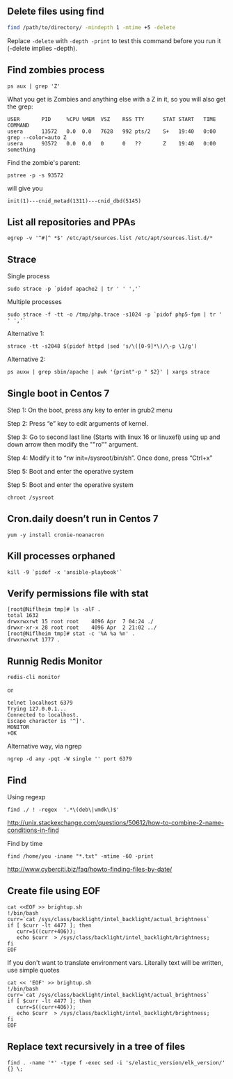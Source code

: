 ## Delete files using find 

```sh
find /path/to/directory/ -mindepth 1 -mtime +5 -delete
```
Replace `-delete` with `-depth -print` to test this command before you run it (-delete implies -depth).


## Find zombies process

```
ps aux | grep 'Z'
```
What you get is Zombies and anything else with a Z in it, so you will also get the grep:
```
USER       PID     %CPU %MEM  VSZ    RSS TTY      STAT START   TIME COMMAND
usera      13572   0.0  0.0   7628   992 pts/2    S+   19:40   0:00 grep --color=auto Z
usera      93572   0.0  0.0   0      0   ??       Z    19:40   0:00 something
```
Find the zombie's parent:
```
pstree -p -s 93572
```
will give you 
```
init(1)---cnid_metad(1311)---cnid_dbd(5145)
```

## List all repositories and PPAs 
```
egrep -v '^#|^ *$' /etc/apt/sources.list /etc/apt/sources.list.d/*
```

## Strace
Single process
```
sudo strace -p `pidof apache2 | tr ' ' ','`
```
Multiple processes
```
sudo strace -f -tt -o /tmp/php.trace -s1024 -p `pidof php5-fpm | tr ' ' ','`
```
Alternative 1:
```
strace -tt -s2048 $(pidof httpd |sed 's/\([0-9]*\)/\-p \1/g')
```
Alternative 2:
```
ps auxw | grep sbin/apache | awk '{print"-p " $2}' | xargs strace
```

## Single boot in Centos 7
Step 1: On the boot, press any key to enter in grub2 menu

Step 2: Press “e” key to edit arguments of kernel.

Step 3: Go to second last line (Starts with linux 16 or linuxefi) using up and down arrow then modify the ""ro"" argument.

Step 4: Modify it to “rw init=/sysroot/bin/sh”. Once done, press “Ctrl+x”

Step 5: Boot and enter the operative system

Step 5: Boot and enter the operative system
```
chroot /sysroot
```

## Cron.daily doesn’t run in Centos 7
```
yum -y install cronie-noanacron
```

## Kill processes orphaned
```
kill -9 `pidof -x 'ansible-playbook'`
```

## Verify permissions file with stat

```
[root@Niflheim tmp]# ls -alF .
total 1632
drwxrwxrwt 15 root root    4096 Apr  7 04:24 ./
drwxr-xr-x 28 root root    4096 Apr  2 21:02 ../
[root@Niflheim tmp]# stat -c '%A %a %n' .
drwxrwxrwt 1777 .

```

## Runnig Redis Monitor

```
redis-cli monitor
```
or 
```
telnet localhost 6379
Trying 127.0.0.1...
Connected to localhost.
Escape character is '^]'.
MONITOR
+OK
```
Alternative way, via ngrep
```
ngrep -d any -pqt -W single '' port 6379
```

## Find

Using regexp

```
find ./ ! -regex  '.*\(deb\|vmdk\)$'
```
http://unix.stackexchange.com/questions/50612/how-to-combine-2-name-conditions-in-find

Find by time

```
find /home/you -iname "*.txt" -mtime -60 -print
```
http://www.cyberciti.biz/faq/howto-finding-files-by-date/

## Create file using EOF

```
cat <<EOF >> brightup.sh
!/bin/bash
curr=`cat /sys/class/backlight/intel_backlight/actual_brightness`
if [ $curr -lt 4477 ]; then
   curr=$((curr+406));
   echo $curr  > /sys/class/backlight/intel_backlight/brightness;
fi
EOF
```
If you don't want to translate environment vars. Literally text will be written, use simple quotes

```
cat << 'EOF' >> brightup.sh
!/bin/bash
curr=`cat /sys/class/backlight/intel_backlight/actual_brightness`
if [ $curr -lt 4477 ]; then
   curr=$((curr+406));
   echo $curr  > /sys/class/backlight/intel_backlight/brightness;
fi
EOF
```

## Replace text recursively in a tree of files  

```
find . -name '*' -type f -exec sed -i 's/elastic_version/elk_version/' {} \;
```
